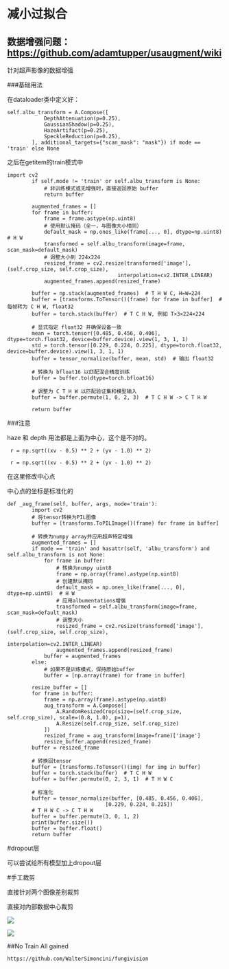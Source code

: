 # 减小过拟合

## 数据增强问题：https://github.com/adamtupper/usaugment/wiki


针对超声影像的数据增强


###基础用法

在dataloader类中定义好：

	self.albu_transform = A.Compose([
	            DepthAttenuation(p=0.25),
	            GaussianShadow(p=0.25),
	            HazeArtifact(p=0.25),
	            SpeckleReduction(p=0.25),
	        ], additional_targets={"scan_mask": "mask"}) if mode == 'train' else None

之后在getitem的train模式中

	import cv2
	        if self.mode != 'train' or self.albu_transform is None:
	            # 非训练模式或无增强时，直接返回原始 buffer
	            return buffer
	
	        augmented_frames = []
	        for frame in buffer:
	            frame = frame.astype(np.uint8)
	            # 使用默认掩码（全一，与图像大小相同）
	            default_mask = np.ones_like(frame[..., 0], dtype=np.uint8)  # H W
	            transformed = self.albu_transform(image=frame, scan_mask=default_mask)
	            # 调整大小到 224x224
	            resized_frame = cv2.resize(transformed['image'], (self.crop_size, self.crop_size), 
	                                    interpolation=cv2.INTER_LINEAR)
	            augmented_frames.append(resized_frame)
	        
	        buffer = np.stack(augmented_frames)  # T H W C, H=W=224
	        buffer = [transforms.ToTensor()(frame) for frame in buffer]  # 每帧转为 C H W, float32
	        buffer = torch.stack(buffer)  # T C H W, 例如 T×3×224×224
	
	        # 显式指定 float32 并确保设备一致
	        mean = torch.tensor([0.485, 0.456, 0.406], dtype=torch.float32, device=buffer.device).view(1, 3, 1, 1)
	        std = torch.tensor([0.229, 0.224, 0.225], dtype=torch.float32, device=buffer.device).view(1, 3, 1, 1)
	        buffer = tensor_normalize(buffer, mean, std)  # 输出 float32
	
	        # 转换为 bfloat16 以匹配混合精度训练
	        buffer = buffer.to(dtype=torch.bfloat16)
	
	        # 调整为 C T H W 以匹配验证集和模型输入
	        buffer = buffer.permute(1, 0, 2, 3)  # T C H W -> C T H W
	
	        return buffer

###注意

haze 和 depth 用法都是上面为中心，这个是不对的。

	 r = np.sqrt((xv - 0.5) ** 2 + (yv - 1.0) ** 2)

	 r = np.sqrt((xv - 0.5) ** 2 + (yv - 1.0) ** 2)

在这里修改中心点

中心点的坐标是标准化的

	def _aug_frame(self, buffer, args, mode='train'):
	        import cv2
	        # 将tensor转换为PIL图像
	        buffer = [transforms.ToPILImage()(frame) for frame in buffer]
	
	        # 转换为numpy array并应用超声特定增强
	        augmented_frames = []
	        if mode == 'train' and hasattr(self, 'albu_transform') and self.albu_transform is not None:
	            for frame in buffer:
	                # 转换为numpy uint8
	                frame = np.array(frame).astype(np.uint8)
	                # 创建默认掩码
	                default_mask = np.ones_like(frame[..., 0], dtype=np.uint8)  # H W
	                # 应用albumentations增强
	                transformed = self.albu_transform(image=frame, scan_mask=default_mask)
	                # 调整大小
	                resized_frame = cv2.resize(transformed['image'], (self.crop_size, self.crop_size),
	                                        interpolation=cv2.INTER_LINEAR)
	                augmented_frames.append(resized_frame)
	            buffer = augmented_frames
	        else:
	            # 如果不是训练模式，保持原始buffer
	            buffer = [np.array(frame) for frame in buffer]
	
	        resize_buffer = []
	        for frame in buffer:
	            frame = np.array(frame).astype(np.uint8)
	            aug_transform = A.Compose([
	                A.RandomResizedCrop(size=(self.crop_size, self.crop_size), scale=(0.8, 1.0), p=1),
	                A.Resize(self.crop_size, self.crop_size)
	            ])
	            resized_frame = aug_transform(image=frame)['image']
	            resize_buffer.append(resized_frame)
	        buffer = resized_frame
	
	        # 转换回tensor
	        buffer = [transforms.ToTensor()(img) for img in buffer]
	        buffer = torch.stack(buffer)  # T C H W
	        buffer = buffer.permute(0, 2, 3, 1)  # T H W C
	
	        # 标准化
	        buffer = tensor_normalize(buffer, [0.485, 0.456, 0.406],
	                                [0.229, 0.224, 0.225])
	        # T H W C -> C T H W
	        buffer = buffer.permute(3, 0, 1, 2)
	        print(buffer.size())
	        buffer = buffer.float()
	        return buffer


#dropout层

可以尝试给所有模型加上dropout层


#手工裁剪

直接针对两个图像差别裁剪

直接对内部数据中心裁剪

![](https://cdn.jsdelivr.net/gh/tj-messi/picture/PBR60600001.png)

![](https://cdn.jsdelivr.net/gh/tj-messi/picture/img_0006.png)


##No Train All gained

	https://github.com/WalterSimoncini/fungivision

